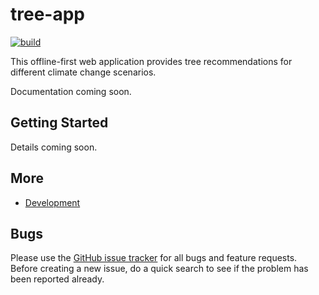 # tree-app

[![build](https://img.shields.io/travis/com/geops/tree-app.svg)](https://travis-ci.com/geops/tree-app)

This offline-first web application provides tree recommendations for different climate change scenarios.

Documentation coming soon.

## Getting Started

Details coming soon.

## More

- [Development](https://github.com/geops/react-spatial/tree/master/DEVELOPMENT.md)

## Bugs

Please use the [GitHub issue tracker](https://github.com/geops/tree-app/issues) for all bugs and feature requests. Before creating a new issue, do a quick search to see if the problem has been reported already.
